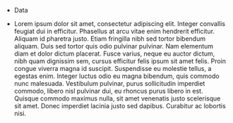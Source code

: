 - Data
  
- Lorem ipsum dolor sit amet, consectetur adipiscing elit. Integer convallis feugiat dui in efficitur. Phasellus at arcu vitae enim hendrerit efficitur. Aliquam id pharetra justo. Etiam fringilla nibh sed tortor bibendum aliquam. Duis sed tortor quis odio pulvinar pulvinar. Nam elementum diam et dolor dictum placerat. Fusce varius, neque eu auctor dictum, nibh quam dignissim sem, cursus efficitur felis ipsum sit amet felis. Proin congue viverra magna id suscipit. Suspendisse eu molestie tellus, a egestas enim. Integer luctus odio eu magna bibendum, quis commodo nunc malesuada. Vestibulum pulvinar, purus sollicitudin imperdiet commodo, libero nisl pulvinar dui, eu rhoncus purus libero in est. Quisque commodo maximus nulla, sit amet venenatis justo scelerisque sit amet. Donec imperdiet lacinia justo sed dapibus. Curabitur ac lobortis nisi.
